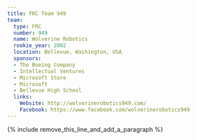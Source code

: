 ```yaml
---
title: FRC Team 949
team:
  type: FRC
  number: 949
  name: Wolverine Robotics
  rookie_year: 2002
  location: Bellevue, Washington, USA
  sponsors:
  - The Boeing Company
  - Intellectual Ventures
  - Microsoft Store
  - Microsoft
  - Bellevue High School
  links:
    Website: http://wolverinerobotics949.com/
    Facebook: https://www.facebook.com/wolverinerobotics949
---
```


{% include remove_this_line_and_add_a_paragraph %}
